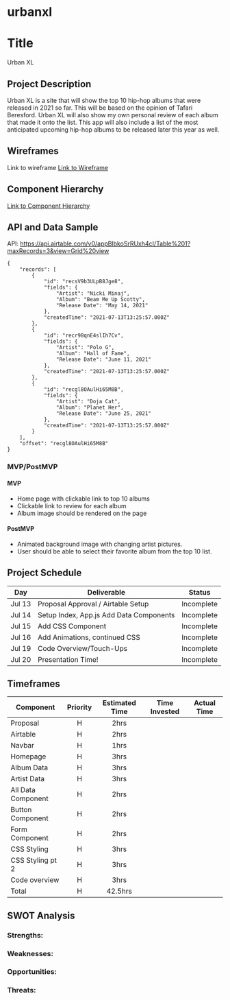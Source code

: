 # urbanxl

# Title
Urban XL

## Project Description
Urban XL is a site that will show the top 10 hip-hop albums that were released in 2021 so far. This will be based on the opinion of Tafari Beresford. Urban XL will also show my own personal review of each album that made it onto the list. This app will also include a list of the most anticipated upcoming hip-hop albums to be released later this year as well.

## Wireframes

Link to wireframe
[Link to Wireframe](https://imgur.com/a/u5CVows)

## Component Hierarchy

[Link to Component Hierarchy](https://imgur.com/a/1sJxm4Z)

## API and Data Sample

API: https://api.airtable.com/v0/appBlbkoSrRUxh4cI/Table%201?maxRecords=3&view=Grid%20view

```
{
    "records": [
        {
            "id": "recsV9b3ULpB8Jge8",
            "fields": {
                "Artist": "Nicki Minaj",
                "Album": "Beam Me Up Scotty",
                "Release Date": "May 14, 2021"
            },
            "createdTime": "2021-07-13T13:25:57.000Z"
        },
        {
            "id": "recr98qnE4slIh7Cv",
            "fields": {
                "Artist": "Polo G",
                "Album": "Hall of Fame",
                "Release Date": "June 11, 2021"
            },
            "createdTime": "2021-07-13T13:25:57.000Z"
        },
        {
            "id": "recgl8OAulHi65M8B",
            "fields": {
                "Artist": "Doja Cat",
                "Album": "Planet Her",
                "Release Date": "June 25, 2021"
            },
            "createdTime": "2021-07-13T13:25:57.000Z"
        }
    ],
    "offset": "recgl8OAulHi65M8B"
}
```

### MVP/PostMVP

#### MVP

- Home page with clickable link to top 10 albums
- Clickable link to review for each album
- Album image should be rendered on the page

#### PostMVP

- Animated background image with changing artist pictures.
- User should be able to select their favorite album from the top 10 list.

## Project Schedule

| Day      | Deliverable                                | Status   |
| -------- | ------------------------------------------ | -------- |
| Jul 13 | Proposal Approval / Airtable Setup         | Incomplete |
| Jul 14   | Setup Index, App.js Add Data Components  | Incomplete |
| Jul 15   | Add  CSS Component                       | Incomplete |
| Jul 16   | Add Animations, continued CSS            | Incomplete |
| Jul 19   | Code Overview/Touch-Ups                  | Incomplete |
| Jul 20   | Presentation Time!                       | Incomplete |

## Timeframes

| Component                 | Priority | Estimated Time | Time Invested | Actual Time |
| ------------------------- | :------: | :------------: | :-----------: | :---------: |
| Proposal                  |    H     |      2hrs      |               |             |
| Airtable                  |    H     |     2hrs       |               |             |
| Navbar                    |    H     |      1hrs      |               |             |
| Homepage                  |    H     |      3hrs      |               |             |
| Album Data                |    H     |      3hrs      |               |             |
| Artist Data               |    H     |      3hrs      |               |             |
| All Data Component        |    H     |      2hrs      |               |             |
| Button Component          |    H     |      2hrs      |               |             |
| Form Component            |    H     |      2hrs      |               |             |
| CSS Styling               |    H     |      3hrs      |               |             |
| CSS Styling pt 2          |    H     |      3hrs      |               |             |
| Code overview             |    H     |      3hrs      |               |             |
| Total                     |    H     |    42.5hrs     |               |             |

## SWOT Analysis

### Strengths:



### Weaknesses:



### Opportunities:



### Threats:

